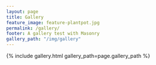 ```yaml
---
layout: page
title: Gallery
feature_image: feature-plantpot.jpg
permalink: /gallery/
footer: A gallery test with Masonry
gallery_path: "/img/gallery"
---
```


{% include gallery.html gallery_path=page.gallery_path %}
